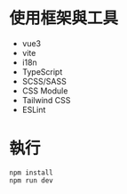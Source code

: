 # 使用框架與工具

* vue3
* vite
* i18n
* TypeScript
* SCSS/SASS
* CSS Module
* Tailwind CSS
* ESLint

# 執行

```
npm install
npm run dev
```
